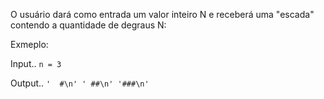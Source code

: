 O usuário dará como entrada um valor inteiro N e receberá uma "escada" contendo a quantidade de degraus N:

Exmeplo:

Input..
``
n = 3
``

Output..
``
'  #\n'
' ##\n'
'###\n'
``
